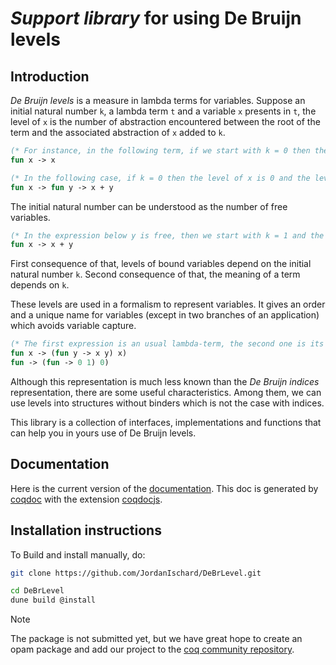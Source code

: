 # _Support library_ for using De Bruijn levels

## Introduction

_De Bruijn levels_ is a measure in lambda terms for variables. Suppose an initial natural number `k`, a lambda term `t` and a variable `x` presents in `t`, the level of `x` is the number of abstraction encountered between the root of the term and the associated abstraction of `x` added to `k`.

```ocaml
(* For instance, in the following term, if we start with k = 0 then the level of x is 0. *)
fun x -> x

(* In the following case, if k = 0 then the level of x is 0 and the level of y is 1. *)
fun x -> fun y -> x + y
```

The initial natural number can be understood as the number of free variables.

```ocaml
(* In the expression below y is free, then we start with k = 1 and the level of x is 2. *)
fun x -> x + y
```

First consequence of that, levels of bound variables depend on the initial natural number `k`. Second consequence of that, the meaning of a term depends on `k`.

These levels are used in a formalism to represent variables. It gives an order and a unique name for variables (except in two branches of an application) which avoids variable capture.

```ocaml
(* The first expression is an usual lambda-term, the second one is its level representation. *)
fun x -> (fun y -> x y) x)
fun -> (fun -> 0 1) 0)
```

Although this representation is much less known than the _De Bruijn indices_ representation, there are some useful characteristics. Among them, we can use levels into structures without binders which is not the case with indices.

This library is a collection of interfaces, implementations and functions that can help you in yours use of De Bruijn levels.

## Documentation

Here is the current version of the [documentation](https://jordanischard.github.io/DeBrLevel/). This doc is generated by [coqdoc](https://coq.inria.fr/refman/using/tools/coqdoc.html "official documentation of Coq") with the extension [coqdocjs](https://github.com/coq-community/coqdocjs "github of coqdocjs").

<!--
## Updates

### February 28, 2024

We simplify the use of map by adding `Make` module for each possible `Map`. On top of that, a new map with basic keys and leveled data is implemented.

Here are the details:

- [MapLevelInterface](theories/Interface/MapLevelInterface.v) has new interfaces named `ShiftValidMapDETInterface`, `StrongShiftValidMapDETInterface`, `ShiftValidFullMapDETInterface` and `StrongShiftValidFullMapDETInterface`. Those maps have basic keys and leveled data. The only requirement on __keys__ is that __they have to be ordered__.
- An implementation of two among the four new interfaces are findable in [MapETLevel](theories/Implementation/MapETLevel.v)
- For an easier use of map modules, `Make` modules are findable in [MapETLevel](theories/Implementation/MapETLevel.v). Those `Make` modules only ask the key type and the data type.
- Internal module `OP.P` in `Map` is now directly included in the main module when instantiated with a `Make` module.
- __Removing `MapOTLevel` and its interface__.

### February 23, 2024

`Map` interfaces and implementations required elements that implemented `OrderedType`. For an easier use of its, this required property has been weakened and now requires `EqualityType`. Thus, there is modification mainly in `Map` interfaces and implementations but also in the `Level` interface and the `PairLevel` implementation.
On top of that, most of the module type names for `Map` have _changed_.

Here are the details:

- `MapLevel` is now split in two files [MapETLevel](theories/Implementation/MapETLevel.v) and [MapOTLevel](theories/Implementation/MapOTLevel.v) as follows:
  - [MapETLevel](theories/Implementation/MapETLevel.v) contains all implementation with data that implements `EqualityType`
  - [MapOTLevel](theories/Implementation/MapOTLevel.v) contains all implementation with data that implements `OrderedType`
- `MapOT` and `MapOTInterface` are now [MapExt](theories/Mapkit/MapExt.v) and [MapExtInterface](theories/Mapkit/MapExtInterface.v)
- [LevelInterface](theories/Interface/LevelInterface.v) contains new module types for elements that implements `DecidableType` and `EqualityType`. Also, the __minimum constraint for elements__ that used those module types are now the constraint of `EqualityType`.
- In [MapETLevel](theories/Implementation/MapETLevel.v), [MapOTLevel](theories/Implementation/MapOTLevel.v), [MapLevelInterface](theories/Interface/MapLevelInterface.v), [SetLevelInterface](theories/Interface/SetLevelInterface.v) and [SetLevel](theories/Implementation/SetLevel.v), the extension name __`WithLeibniz`__ is now contracted in __`WL`__
- In [PairLevel](theories/Implementation/PairLevel.v), there is now several implementations for `EqualityType` and `OrderedType` elements
- In [MapOTLevel](theories/Implementation/MapOTLevel.v) and [MapLevelInterface](theories/Interface/MapLevelInterface.v), the extension name __`Data`__ is now contracted in __`D`__
- Documentation is not updated for now
-->
## Installation instructions

To Build and install manually, do:

```bash
git clone https://github.com/JordanIschard/DeBrLevel.git

cd DeBrLevel
dune build @install 
```

> [!NOTE]
> The package is not submitted yet, but we have great hope to create an opam package and add our project to the [coq community repository](https://github.com/coq-community).

<!--
## Structure of the library

### DeBrLevel

- [doc/](/doc)
  - [resources/](/doc/resources)
    - [config.js](/doc/resources/config.js)
    - [coqdoc.css](/doc/resources/coqdoc.css)
    - [coqdocjs.css](/doc/resources/coqdocjs.css)
    - [coqdocjs.js](/doc/resources/coqdocjs.js)
    - [footer.html](/doc/resources/footer.html)
    - [header.html](/doc/resources/header.html)
- [etc/](/etc)
  - [generate_coqproject.sh](/etc/generate_coqproject.sh)
- [theories/](/theories)
  - [Core/](/theories/Core)
    - [Level.v](/theories/Core/Level.v)
    - [LevelInterface.v](/theories/Core/LevelInterface.v)
  - [Datatype/](/theories/Datatype)
    - [OptionLevel.v](/theories/Datatype/OptionLevel.v)
    - [PairLevel.v](/theories/Datatype/PairLevel.v)
  - [List/](/theories/List)
    - [ListLevel.v](/theories/List/ListLevel.v)
    - [StreamLevel.v](/theories/List/StreamLevel.v)
  - [Map/](/theories/Map)
    - [Mapkit/](/theories/Map/Mapkit)
      - [MapExt.v](/theories/Map/Mapkit/MapExt.v)
      - [MapExtInterface.v](/theories/Map/Mapkit/MapExtInterface.v)
    - [Maps/](/theories/Map/Maps)
      - [MapD.v](/theories/Map/Maps/MapD.v)
      - [MapK.v](/theories/Map/Maps/MapK.v)
      - [MapKD.v](/theories/Map/Maps/MapKD.v)
      - [MapLvl.v](/theories/Map/Maps/MapLvl.v)
      - [MapLvlD.v](/theories/Map/Maps/MapLvlD.v)
    - [MapLevel.v](/theories/Map/MapLevel.v)
    - [MapLevelInterface.v](/theories/Map/MapLevelInterface.v)
  - [Set/](/theories/Set)
    - [Setkit/](/theories/Set/Setkit)
      - [SetOTwL.v](/theories/Set/Setkit/SetOTwL.v)
      - [SetOTwLInterface.v](/theories/Set/Setkit/SetOTwLInterface.v)
    - [Levels.v](/theories/Set/Levels.v)
    - [SetLevel.v](/theories/Set/SetLevel.v)
    - [SetLevelInterface.v](/theories/Set/SetLevelInterface.v)
- [Makefile](/Makefile)
- [Makefile.coq.local](/Makefile.coq.local)
- [README.md](/README.md)
- [coq-debr-lvl.opam](/coq-debr-lvl.opam)
- [dune](/dune)
- [dune-project](/dune-project)

## Authors

- Jordan Ischard

-->